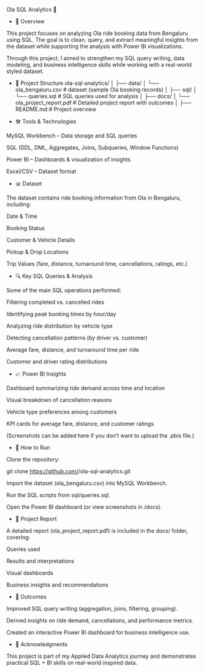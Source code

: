 Ola SQL Analytics 🚖
- 📌 Overview

This project focuses on analyzing Ola ride booking data from Bengaluru using SQL. The goal is to clean, query, and extract meaningful insights from the dataset while supporting the analysis with Power BI visualizations.

Through this project, I aimed to strengthen my SQL query writing, data modeling, and business intelligence skills while working with a real-world styled dataset.

- 📂 Project Structure
ola-sql-analytics/
│
├── data/
│   └── ola_bengaluru.csv          # dataset (sample Ola booking records)
│
├── sql/
│   └── queries.sql                # SQL queries used for analysis
│
├── docs/
│   └── ola_project_report.pdf      # Detailed project report with outcomes
│
├── README.md                      # Project overview

- 🛠️ Tools & Technologies

MySQL Workbench – Data storage and SQL queries

SQL (DDL, DML, Aggregates, Joins, Subqueries, Window Functions)

Power BI – Dashboards & visualization of insights

Excel/CSV – Dataset format

- 📊 Dataset

The dataset contains ride booking information from Ola in Bengaluru, including:

Date & Time

Booking Status

Customer & Vehicle Details

Pickup & Drop Locations

Trip Values (fare, distance, turnaround time, cancellations, ratings, etc.)

- 🔍 Key SQL Queries & Analysis

Some of the main SQL operations performed:

Filtering completed vs. cancelled rides

Identifying peak booking times by hour/day

Analyzing ride distribution by vehicle type

Detecting cancellation patterns (by driver vs. customer)

Average fare, distance, and turnaround time per ride

Customer and driver rating distributions

- 📈 Power BI Insights

Dashboard summarizing ride demand across time and location

Visual breakdown of cancellation reasons

Vehicle type preferences among customers

KPI cards for average fare, distance, and customer ratings

(Screenshots can be added here if you don’t want to upload the .pbix file.)

- 🚀 How to Run

Clone the repository:

git clone https://github.com/<Zer0-to-1>/ola-sql-analytics.git


Import the dataset (ola_bengaluru.csv) into MySQL Workbench.

Run the SQL scripts from sql/queries.sql.

Open the Power BI dashboard (or view screenshots in /docs).

- 📄 Project Report

A detailed report (ola_project_report.pdf) is included in the docs/ folder, covering:

Queries used

Results and interpretations

Visual dashboards

Business insights and recommendations

- 🎯 Outcomes

Improved SQL query writing (aggregation, joins, filtering, grouping).

Derived insights on ride demand, cancellations, and performance metrics.

Created an interactive Power BI dashboard for business intelligence use.

- 🙌 Acknowledgments

This project is part of my Applied Data Analytics journey and demonstrates practical SQL + BI skills on real-world inspired data.

